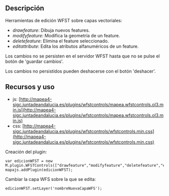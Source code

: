## Descripción

Herramientas de edición WFST sobre capas vectoriales:
- *drawfeature*: Dibuja nuevos features.
- *modifyfeature*: Modifica la geometría de un feature.
- *deletefeature*: Elimina el feature seleccionado.
- *editattribute*: Edita los atributos alfanuméricos de un feature.

Los cambios no se persisten en el servidor WFST hasta que no se pulse el botón de 'guardar cambios'.

Los cambios no persistidos pueden deshacerse con el botón 'deshacer'.

## Recursos y uso

- js: [http://mapea4-sigc.juntadeandalucia.es/plugins/wfstcontrols/mapea.wfstcontrols.ol3.min.js](http://mapea4-sigc.juntadeandalucia.es/plugins/wfstcontrols/mapea.wfstcontrols.ol3.min.js)
- css: [http://mapea4-sigc.juntadeandalucia.es/plugins/wfstcontrols/wfstcontrols.min.css](http://mapea4-sigc.juntadeandalucia.es/plugins/wfstcontrols/wfstcontrols.min.css)

Creación del plugin:
```
var edicionWFST = new M.plugin.WFSTControls(["drawfeature","modifyfeature","deletefeature","editattribute"],'nombreCapaWFS');
mapajs.addPlugin(edicionWFST);
```
Cambiar la capa WFS sobre la que se edita:
```
edicionWFST.setLayer('nombreNuevaCapaWFS');
```
